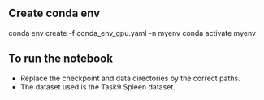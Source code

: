 ## Create conda env 
conda env create -f conda_env_gpu.yaml -n myenv
conda activate myenv


## To run the notebook
- Replace the checkpoint and data directories by the correct paths.
- The dataset used is the Task9 Spleen dataset. 
